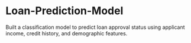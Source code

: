 # Loan-Prediction-Model
Built a classification model to predict loan approval status using applicant income, credit history, and demographic features.
